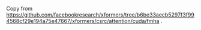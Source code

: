 Copy from https://github.com/facebookresearch/xformers/tree/b6be33aecb5297f3f994568cf29e194a75e47667/xformers/csrc/attention/cuda/fmha .
